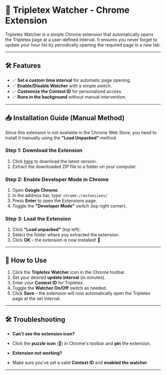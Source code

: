 # 🚀 Tripletex Watcher - Chrome Extension  

Tripletex Watcher is a simple Chrome extension that automatically opens the Tripletex page at a user-defined interval. It ensures you never forget to update your hour list by periodically opening the required page in a new tab.  

---

## 🛠 Features
- ✅ **Set a custom time interval** for automatic page opening.
- ✅ **Enable/Disable Watcher** with a simple switch.
- ✅ **Customize the Context ID** for personalized access.
- ✅ **Runs in the background** without manual intervention.

---

## 📥 Installation Guide (Manual Method)
Since this extension is not available in the Chrome Web Store, you need to install it manually using the **"Load Unpacked"** method.

### **Step 1: Download the Extension**
1. Click [here](https://your-download-link.com) to download the latest version.
2. Extract the downloaded ZIP file to a folder on your computer.

### **Step 2: Enable Developer Mode in Chrome**
1. Open **Google Chrome**.
2. In the address bar, type:  ```chrome://extensions/```
3. Press **Enter** to open the Extensions page.
4. Toggle the **"Developer Mode"** switch (top right corner).

### **Step 3: Load the Extension**
1. Click **"Load unpacked"** (top left).
2. Select the folder where you extracted the extension.
3. Click **OK** – the extension is now installed! 🎉

---

## 📌 How to Use
1. Click the **Tripletex Watcher** icon in the Chrome toolbar.
2. Set your desired **update interval** (in minutes).
3. Enter your **Context ID** for Tripletex.
4. Toggle the **Watcher On/Off** switch as needed.
5. Click **Save** – the extension will now automatically open the Tripletex page at the set interval.

---

## 🛠 Troubleshooting
- **Can't see the extension icon?**  
- Click the **puzzle icon** (🧩) in Chrome's toolbar and **pin** the extension.

- **Extension not working?**  
- Make sure you've set a valid **Context ID** and **enabled the watcher**.

---
